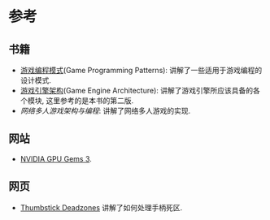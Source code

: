 # 参考

## 书籍

- [游戏编程模式](https://gameprogrammingpatterns.com/)(Game Programming Patterns): 讲解了一些适用于游戏编程的设计模式.
- [游戏引擎架构](https://www.gameenginebook.com/)(Game Engine Architecture): 讲解了游戏引擎所应该具备的各个模块, 这里参考的是本书的第二版.
- *网络多人游戏架构与编程*: 讲解了网络多人游戏的实现.

## 网站

- [NVIDIA GPU Gems 3](https://developer.nvidia.com/gpugems/gpugems3/).

## 网页

- [Thumbstick Deadzones](https://github.com/Minimuino/thumbstick-deadzones) 讲解了如何处理手柄死区.
